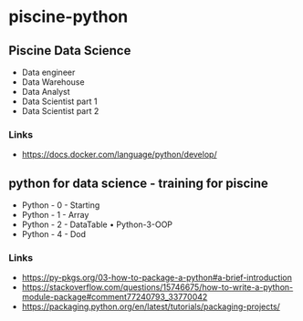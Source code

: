 # piscine-python

## Piscine Data Science 

- Data engineer
- Data Warehouse
- Data Analyst
- Data Scientist part 1
- Data Scientist part 2

### Links

 - https://docs.docker.com/language/python/develop/

## python for data science - training for piscine

- Python - 0 - Starting
- Python - 1 - Array
- Python - 2 - DataTable • Python-3-OOP
- Python - 4 - Dod

### Links
 
 - https://py-pkgs.org/03-how-to-package-a-python#a-brief-introduction
 - https://stackoverflow.com/questions/15746675/how-to-write-a-python-module-package#comment77240793_33770042
 - https://packaging.python.org/en/latest/tutorials/packaging-projects/